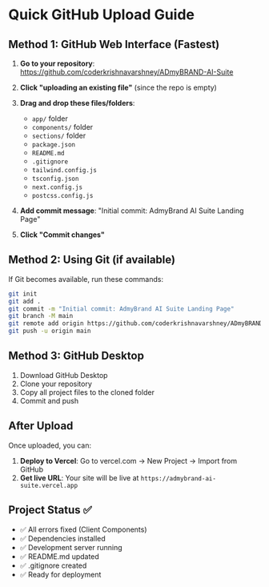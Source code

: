 # Quick GitHub Upload Guide

## Method 1: GitHub Web Interface (Fastest)

1. **Go to your repository**: https://github.com/coderkrishnavarshney/ADmyBRAND-AI-Suite

2. **Click "uploading an existing file"** (since the repo is empty)

3. **Drag and drop these files/folders**:
   - `app/` folder
   - `components/` folder  
   - `sections/` folder
   - `package.json`
   - `README.md`
   - `.gitignore`
   - `tailwind.config.js`
   - `tsconfig.json`
   - `next.config.js`
   - `postcss.config.js`

4. **Add commit message**: "Initial commit: AdmyBrand AI Suite Landing Page"

5. **Click "Commit changes"**

## Method 2: Using Git (if available)

If Git becomes available, run these commands:

```bash
git init
git add .
git commit -m "Initial commit: AdmyBrand AI Suite Landing Page"
git branch -M main
git remote add origin https://github.com/coderkrishnavarshney/ADmyBRAND-AI-Suite.git
git push -u origin main
```

## Method 3: GitHub Desktop

1. Download GitHub Desktop
2. Clone your repository
3. Copy all project files to the cloned folder
4. Commit and push

## After Upload

Once uploaded, you can:
1. **Deploy to Vercel**: Go to vercel.com → New Project → Import from GitHub
2. **Get live URL**: Your site will be live at `https://admybrand-ai-suite.vercel.app`

## Project Status ✅

- ✅ All errors fixed (Client Components)
- ✅ Dependencies installed
- ✅ Development server running
- ✅ README.md updated
- ✅ .gitignore created
- ✅ Ready for deployment 
